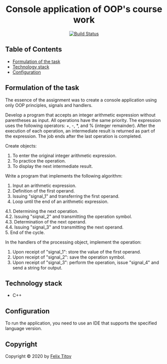 <h1 align="center"> Console application of OOP's course work </h1>

<div align="center">

[![Build Status](https://img.shields.io/badge/C%2B%2B-17-blue)](https://isocpp.org)

</div>

## Table of Contents
- [Formulation of the task](#formulation-of-the-task)
- [Technology stack](#technology-stack)
- [Configuration](#configuration)

## Formulation of the task


The essence of the assignment was to create a console application using only OOP principles, signals and handlers. 

Develop a program that accepts an integer arithmetic expression without parentheses as input.  All operations have the same priority.  The expression uses the following operators: +, -, *, and % (integer remainder).  After the execution of each operation, an intermediate result is returned as part of the expression.  The job ends after the last operation is completed.
 
Create objects: 
  1. To enter the original integer arithmetic expression.  
  2. To practice the operation.  
  3. To display the next intermediate result.
 
Write a program that implements the following algorithm: 

1. Input an arithmetic expression.  
2. Definition of the first operand.  
3. Issuing "signal_1" and transferring the first operand.  
4. Loop until the end of an arithmetic expression.

 4.1. Determining the next operation.  
 4.2. Issuing "siqnal_2" and transmitting the operation symbol.  
 4.3. Determination of the next operand.  
 4.4. Issuing "signal_3" and transmitting the next operand.    
5. End of the cycle.  

In the handlers of the processing object, implement the operation: 
 1. Upon receipt of "signal_1": store the value of the first operand.  
 2. Upon receipt of "signal_2": save the operation symbol.  
 3. Upon receipt of "signal_3": perform the operation, issue "signal_4" and send a string for output.

## Technology stack

- C++

## Configuration

To run the application, you need to use an IDE that supports the specified language version.

## Copyright

Copyright © 2020 by [Felix Titov](https://github.com/filtitov2001)
